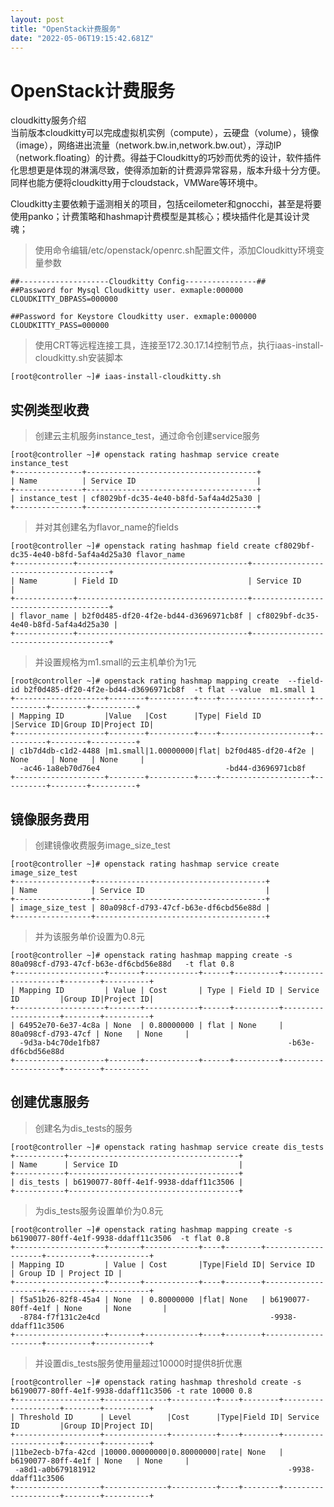 ```yaml
---
layout: post
title: "OpenStack计费服务"
date: "2022-05-06T19:15:42.681Z"
---
```

OpenStack计费服务
=============

cloudkitty服务介绍  
当前版本cloudkitty可以完成虚拟机实例（compute），云硬盘（volume），镜像（image），网络进出流量（network.bw.in,network.bw.out），浮动IP（network.floating）的计费。得益于Cloudkitty的巧妙而优秀的设计，软件插件化思想更是体现的淋漓尽致，使得添加新的计费源异常容易，版本升级十分方便。同样也能方便将cloudkitty用于cloudstack，VMWare等环境中。

Cloudkitty主要依赖于遥测相关的项目，包括ceilometer和gnocchi，甚至是将要使用panko；计费策略和hashmap计费模型是其核心；模块插件化是其设计灵魂；

> 使用命令编辑/etc/openstack/openrc.sh配置文件，添加Cloudkitty环境变量参数

    ##--------------------Cloudkitty Config----------------##
    ##Password for Mysql Cloudkitty user. exmaple:000000
    CLOUDKITTY_DBPASS=000000
    
    ##Password for Keystore Cloudkitty user. exmaple:000000
    CLOUDKITTY_PASS=000000
    

> 使用CRT等远程连接工具，连接至172.30.17.14控制节点，执行iaas-install- cloudkitty.sh安装脚本

    [root@controller ~]# iaas-install-cloudkitty.sh
    

实例类型收费
------

> 创建云主机服务instance\_test，通过命令创建service服务

    [root@controller ~]# openstack rating hashmap service create instance_test
    +---------------+--------------------------------------+
    | Name          | Service ID                           |
    +---------------+--------------------------------------+
    | instance_test | cf8029bf-dc35-4e40-b8fd-5af4a4d25a30 |
    +---------------+--------------------------------------+
    

> 并对其创建名为flavor\_name的fields

    [root@controller ~]# openstack rating hashmap field create cf8029bf-dc35-4e40-b8fd-5af4a4d25a30 flavor_name
    +-------------+--------------------------------------+--------------------------------------+
    | Name        | Field ID                             | Service ID                           |
    +-------------+--------------------------------------+--------------------------------------+
    | flavor_name | b2f0d485-df20-4f2e-bd44-d3696971cb8f | cf8029bf-dc35-4e40-b8fd-5af4a4d25a30 |
    +-------------+--------------------------------------+--------------------------------------+
    

> 并设置规格为m1.small的云主机单价为1元

    [root@controller ~]# openstack rating hashmap mapping create  --field-id b2f0d485-df20-4f2e-bd44-d3696971cb8f  -t flat --value  m1.small 1
    +--------------------+--------+----------+----+--------------------+----------+--------+----------+
    | Mapping ID         |Value   |Cost      |Type| Field ID           |Service ID|Group ID|Project ID|
    +--------------------+--------+----------+----+--------------------+----------+--------+----------+
    | c1b7d4db-c1d2-4488 |m1.small|1.00000000|flat| b2f0d485-df20-4f2e | None     | None   | None     |
      -ac46-1a8eb70d76e4                            -bd44-d3696971cb8f
    +--------------------+--------+----------+----+--------------------+----------+--------+----------+
    

镜像服务费用
------

> 创建镜像收费服务image\_size\_test

    [root@controller ~]# openstack rating hashmap service create image_size_test
    +-----------------+--------------------------------------+
    | Name            | Service ID                           |
    +-----------------+--------------------------------------+
    | image_size_test | 80a098cf-d793-47cf-b63e-df6cbd56e88d |
    +-----------------+--------------------------------------+
    

> 并为该服务单价设置为0.8元

    [root@controller ~]# openstack rating hashmap mapping create -s  80a098cf-d793-47cf-b63e-df6cbd56e88d   -t flat 0.8 
    +--------------------+-------+------------+------+----------+--------------------+--------+----------+
    | Mapping ID         | Value | Cost       | Type | Field ID | Service ID         |Group ID|Project ID|
    +--------------------+-------+------------+------+----------+--------------------+--------+----------+
    | 64952e70-6e37-4c8a | None  | 0.80000000 | flat | None     | 80a098cf-d793-47cf | None   | None     |
      -9d3a-b4c70de1fb87                                          -b63e-df6cbd56e88d
    +--------------------+-------+------------+------+----------+--------------------+--------+----------
    

创建优惠服务
------

> 创建名为dis\_tests的服务

    [root@controller ~]# openstack rating hashmap service create dis_tests
    +-----------+--------------------------------------+
    | Name      | Service ID                           |
    +-----------+--------------------------------------+
    | dis_tests | b6190077-80ff-4e1f-9938-ddaff11c3506 |
    +-----------+--------------------------------------+
    

> 为dis\_tests服务设置单价为0.8元

    [root@controller ~]# openstack rating hashmap mapping create -s  b6190077-80ff-4e1f-9938-ddaff11c3506  -t flat 0.8
    +--------------------+-------+------------+----+--------+--------------------+----------+------------+
    | Mapping ID         | Value | Cost       |Type|Field ID| Service ID         | Group ID | Project ID |
    +--------------------+-------+------------+----+--------+--------------------+----------+------------+
    | f5a51b26-82f8-45a4 | None  | 0.80000000 |flat| None   | b6190077-80ff-4e1f | None     | None       |
      -8784-f7f131c2e4cd                                      -9938-ddaff11c3506
    +--------------------+-------+------------+----+--------+--------------------+----------+------------+
    

> 并设置dis\_tests服务使用量超过10000时提供8折优惠

    [root@controller ~]# openstack rating hashmap threshold create -s b6190077-80ff-4e1f-9938-ddaff11c3506 -t rate 10000 0.8
    +-------------------+--------------+----------+----+--------+--------------------+--------+----------+
    | Threshold ID      | Level        |Cost      |Type|Field ID| Service ID         |Group ID|Project ID|
    +-------------------+--------------+----------+----+--------+--------------------+--------+----------+
    |11be2ecb-b7fa-42cd |10000.00000000|0.80000000|rate| None   | b6190077-80ff-4e1f | None   | None     |
     -a8d1-a0b679181912                                           -9938-ddaff11c3506
    +-------------------+--------------+----------+----+--------+--------------------+--------+----------+